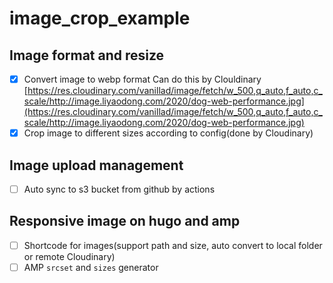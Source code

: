 # image_crop_example

## Image format and resize
- [x] Convert image to webp format
Can do this by Clouldinary
[https://res.cloudinary.com/vanillad/image/fetch/w_500,q_auto,f_auto,c_scale/http://image.liyaodong.com/2020/dog-web-performance.jpg](https://res.cloudinary.com/vanillad/image/fetch/w_500,q_auto,f_auto,c_scale/http://image.liyaodong.com/2020/dog-web-performance.jpg)
- [x] Crop image to different sizes according to config(done by Cloudinary)

## Image upload management
- [ ] Auto sync to s3 bucket from github by actions

## Responsive image on hugo and amp
- [ ] Shortcode for images(support path and size, auto convert to local folder or remote Cloudinary)
- [ ] AMP `srcset` and `sizes` generator
